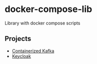 # docker-compose-lib
Library with docker compose scripts

## Projects
- [Containerized Kafka](./kafka/README.md)
- [Keycloak](./keycloak/README.md)
